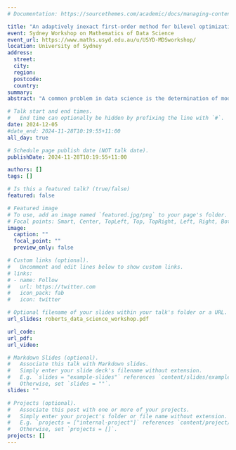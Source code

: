 ```yaml
---
# Documentation: https://sourcethemes.com/academic/docs/managing-content/

title: "An adaptively inexact first-order method for bilevel optimization with application to hyperparameter learning [slides available]"
event: Sydney Workshop on Mathematics of Data Science
event_url: https://www.maths.usyd.edu.au/u/USYD-MDSworkshop/
location: University of Sydney
address:
  street:
  city:
  region:
  postcode:
  country:
summary:
abstract: "A common problem in data science is the determination of model hyperparameters. One approach for learning hyperparameters is to use bilevel optimisation, where the lower-level problem is the standard learning optimisation problem, and the upper-level problem is to learn the hyperparameters (e.g. by minimising validation error). In this setting, particularly for large-scale problems, neither exact function values nor exact gradients are attainable, necessitating methods that only rely on inexact evaluation of such quantities. I will present a new bilevel optimisation algorithm with adaptive inexactness suitable for hyperparameter learning. Numerical results on problems from imaging demonstrate its robustness and strong performance. This is joint work with Mohammad Sadegh Salehi, Matthias Ehrhardt (University of Bath) and Subhadip Mukherjee (IIT Kharagpur)."

# Talk start and end times.
#   End time can optionally be hidden by prefixing the line with `#`.
date: 2024-12-05
#date_end: 2024-11-28T10:19:55+11:00
all_day: true

# Schedule page publish date (NOT talk date).
publishDate: 2024-11-28T10:19:55+11:00

authors: []
tags: []

# Is this a featured talk? (true/false)
featured: false

# Featured image
# To use, add an image named `featured.jpg/png` to your page's folder. 
# Focal points: Smart, Center, TopLeft, Top, TopRight, Left, Right, BottomLeft, Bottom, BottomRight.
image:
  caption: ""
  focal_point: ""
  preview_only: false

# Custom links (optional).
#   Uncomment and edit lines below to show custom links.
# links:
# - name: Follow
#   url: https://twitter.com
#   icon_pack: fab
#   icon: twitter

# Optional filename of your slides within your talk's folder or a URL.
url_slides: roberts_data_science_workshop.pdf

url_code:
url_pdf:
url_video:

# Markdown Slides (optional).
#   Associate this talk with Markdown slides.
#   Simply enter your slide deck's filename without extension.
#   E.g. `slides = "example-slides"` references `content/slides/example-slides.md`.
#   Otherwise, set `slides = ""`.
slides: ""

# Projects (optional).
#   Associate this post with one or more of your projects.
#   Simply enter your project's folder or file name without extension.
#   E.g. `projects = ["internal-project"]` references `content/project/deep-learning/index.md`.
#   Otherwise, set `projects = []`.
projects: []
---
```

